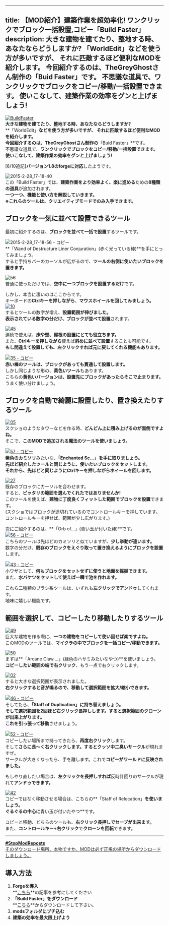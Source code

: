 
---
title: 【MOD紹介】建築作業を超効率化! ワンクリックでブロック一括設置,コピー「Build Faster」
description: 大きな建物を建てたり、整地する時、あなたならどうしますか?
 「WorldEdit」などを使う方が多いですが、 それに匹敵するほど便利なMODを紹介します。 今回紹介するのは、TheGreyGhostさん制作の「Buid Faster」です。
 不思議な道具で、ワンクリックでブロックをコピー/移動/一括設置できます。
 使いこなして、建築作業の効率をグンと上げましょう!
---

[![BuildFaster](https://cdn-ak.f.st-hatena.com/images/fotolife/s/sasigume/20210208/20210208140916.png)](#5/8/5841434a.png "BuildFaster")  
**大きな建物を建てたり、整地する時、あなたならどうしますか?**  
**「WorldEdit」**などを使う方が多いですが、 **それに匹敵するほど便利なMODを紹介します。**   
今回紹介するのは、TheGreyGhostさん制作の**「Buid Faster」**です。  
不思議な道具で、**ワンクリックでブロックをコピー/移動/一括設置できます。**  
**使いこなして、建築作業の効率をグンと上げましょう!**

\[6/10追記\]**バージョン1.8のforgeに対応**したようです。

![2015-2-28_17-18-40](https://cdn-ak.f.st-hatena.com/images/fotolife/s/sasigume/20210208/20210208162636.jpg)  
この「Build Faster」では、**建築作業をより効率よく、楽に進める**ための**8種類の道具**が追加されます。  
**一つ一つ、機能と使い方を解説していきます。**  
**※これらのツールは、クリエイティブモードでのみ入手できます。**

## ブロックを一気に並べて設置できるツール

最初に紹介するのは、**ブロックを並べて一括で設置**するツールです。

![2015-2-28_17-18-56 - コピー](https://cdn-ak.f.st-hatena.com/images/fotolife/s/sasigume/20210208/20210208125659.jpg)  
**「Wand of Destructure Liner Conjuration」(赤く光っている棒)**を手にとってみましょう。  
すると手持ちバーのカーソルが広がるので、**ツールの右側に使いたいブロックを置きます。**

![56](https://cdn-ak.f.st-hatena.com/images/fotolife/s/sasigume/20210208/20210208164737.png)  
普通に使っただけでは、**空中に一つブロックを設置するだけ**です。

しかし、本当に凄いのはここからです。  
キーボードの**Ctrlキーを押しながら**、**マウスホイールを回してみましょう。**  
[![10](https://cdn-ak.f.st-hatena.com/images/fotolife/s/sasigume/20210208/20210208132008.png)](#2/4/24dc7aab.png "10")  
するとツールの数字が増え、**設置範囲が伸びました。**  
**表示されている数字の分だけ、ブロックが並べて設置**されます。

[![45](https://cdn-ak.f.st-hatena.com/images/fotolife/s/sasigume/20210208/20210208143620.png)](#7/0/70410d03.png "45")  
連続で使えば、**床や壁、屋根の設置にとても役立ちます。**  
また、**Ctrlキーを押しながら**使えば**斜めに並べて設置**することも可能です。  
**もし間違えて設置しても、左クリックすれば元に戻してくれる機能もあります。**

[![35 - コピー](https://cdn-ak.f.st-hatena.com/images/fotolife/s/sasigume/20210208/20210208154955.png)](#b/5/b5f74fa2.png "35 - コピー")  
**赤い棒のツールは、ブロックがあっても貫通して設置します。**  
しかし同じような形の、**黄色いツール**もあります。  
こちらの**黄色いバージョンは、設置先にブロックがあったらそこで止まります。**  
うまく使い分けましょう。

## ブロックを自動で綺麗に設置したり、置き換えたりするツール

[![05](https://cdn-ak.f.st-hatena.com/images/fotolife/s/sasigume/20210208/20210208141720.png)](#5/f/5fbcd928.png "05")  
スクショのようなタワーなどを作る時、**どんどん上に積み上げるのが面倒ですよね。**  
そこで、**このMODで追加される魔法のツールを使いましょう。**

[![57 - コピー](https://cdn-ak.f.st-hatena.com/images/fotolife/s/sasigume/20210208/20210208154334.png)](#b/0/b014afb0.png "57 - コピー")  
**紫色のカミソリ**みたいな、**「Enchanted Sc…」**を手に取りましょう。  
先ほど紹介したツールと同じように、**使いたいブロックをセット**します。  
それから、先ほどと同じように**Ctrlキーを押しながらホイールを回します。**

[![27](https://cdn-ak.f.st-hatena.com/images/fotolife/s/sasigume/20210208/20210208144342.png)](#7/7/7727db7a.png "27")  
既存のブロックにカーソルを合わせます。  
すると、**ピッタリの範囲を選んでくれたではありませんか!**  
このツールを使えば、**建物に丁度良くフィットした範囲でブロックを設置**できます。  
(スクショではブロックが途切れているのでコントロールキーを押しています。  
コントロールキーを押せば、範囲が少し広がります。)

次にご紹介するのは、**「Orb of…」(青い玉が付いた棒)**です。  
[![56 - コピー](https://cdn-ak.f.st-hatena.com/images/fotolife/s/sasigume/20210208/20210208154555.png)](#b/2/b26aad26.png "56 - コピー")  
こちらのツールは先ほどのカミソリと似ていますが、**少し挙動が違います。**  
数字の分だけ、**既存のブロックをえぐり取って置き換えるようにブロックを設置**します。

[![43 - コピー](https://cdn-ak.f.st-hatena.com/images/fotolife/s/sasigume/20210208/20210208151723.png)](#9/7/9712b8bb.png "43 - コピー")  
小ワザとして、**何もブロックをセットせずに使うと地面を採掘できます。**  
また、**水バケツをセットして使えば一瞬で池を作れます。**

これら二種類のブラシ系ツールは、いずれも**左クリックでアンドゥ**してくれます。  
地味に嬉しい機能です。

## 範囲を選択して、コピーしたり移動したりするツール

[![49](https://cdn-ak.f.st-hatena.com/images/fotolife/s/sasigume/20210208/20210208174636.png)](#e/a/eadb6ae3.png "49")  
巨大な建物を作る際に、**一つの建物をコピーして使い回せば楽ですよね。**  
このMODのツールでは、**マイクラの中でブロックを一括コピー/移動できます。**

[![50](https://cdn-ak.f.st-hatena.com/images/fotolife/s/sasigume/20210208/20210208161728.png)](#d/2/d2d53f4a.png "50")  
まずは**「Arcane Claw….」(緑色のハサミみたいなやつ)**を使いましょう。  
**コピーしたい範囲の端で右クリック**、もう一点で右クリックします。

[![02](https://cdn-ak.f.st-hatena.com/images/fotolife/s/sasigume/20210208/20210208140357.png)](#5/2/52e88226.png "02")  
すると大きな選択範囲が表示されました。  
**右クリックすると音が鳴るので、移動して選択範囲を拡大/縮小できます。**

[![46 - コピー](https://cdn-ak.f.st-hatena.com/images/fotolife/s/sasigume/20210208/20210208132740.png)](#2/c/2c5a875b.png "46 - コピー")  
そしてたら、**「Staff of Duplication」**に持ち替えましょう。  
そして**選択範囲を2回ほど右クリック長押しします。すると選択範囲のクローンが出来上がります。  
**これを**引っ張って移動**させましょう。

[![52 - コピー](https://cdn-ak.f.st-hatena.com/images/fotolife/s/sasigume/20210208/20210208133111.png)](#2/f/2f4e485c.png "52 - コピー")  
コピーしたい場所まで持ってきたら、**再度右クリック**します。  
そして**さらに長～く右クリックします。**すると**クッソ中二臭いサークル**が現れますぜ。  
サークルが大きくなったら、手を離します。これで**コピーがワールドに反映されました。**

もしやり直したい場合は、**左クリックを長押しすれば**反時計回りのサークルが現れて**アンドゥできます。**

[![42](https://cdn-ak.f.st-hatena.com/images/fotolife/s/sasigume/20210208/20210208160256.png)](#c/3/c35ac96b.png "42")  
コピーではなく移動させる場合は、こちらの**「Staff of Relocation」**を使いましょう。  
ぐるぐるの中心に**青い玉が付いたやつ**です。

コピーと移動、どちらのツールも、**右クリック長押しでセーブが出来ます。**  
また、**コントロールキー+右クリック**で**クローンを回転**できます。

---

[**#StopModReposts**  
そのダウンロード場所、本物ですか。MODは必ず正規の場所からダウンロードしましょう。](https://www.napoan.com/stop-mod-reposts/)

## 導入方法 

1.  **Forgeを導入**  
    **[こちら](/new-way-to-install-mod/#forge-inst)**の記事を参考にしてください
2.  **「Build Faster」をダウンロード**  
    **[こちら](http://www.minecraftforum.net/forums/mapping-and-modding/minecraft-mods/2258367-build-faster-v2-1-7-10 "「Build Faster MOD」のダウンロード")**からダウンロードして下さい。
3.  **modsフォルダにブチ込む** 
4.  **建築の効率を最大限上げよう**
